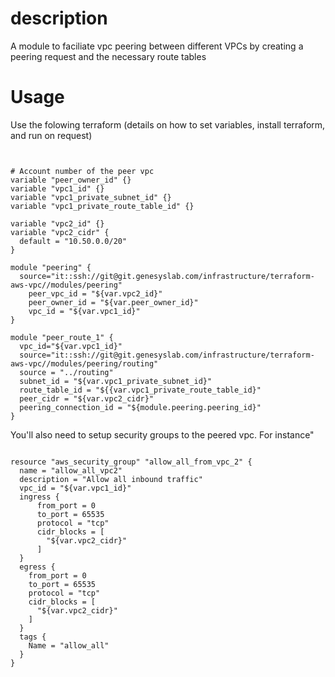 
# description


A module to faciliate vpc peering between different VPCs
by creating a peering request and the necessary route tables


# Usage

Use the folowing terraform (details on how to set variables, install terraform,
and run on request)

```


# Account number of the peer vpc
variable "peer_owner_id" {}
variable "vpc1_id" {}
variable "vpc1_private_subnet_id" {}
variable "vpc1_private_route_table_id" {}

variable "vpc2_id" {}
variable "vpc2_cidr" {
  default = "10.50.0.0/20"
}

module "peering" {
  source="it::ssh://git@git.genesyslab.com/infrastructure/terraform-aws-vpc//modules/peering"
    peer_vpc_id = "${var.vpc2_id}"
    peer_owner_id = "${var.peer_owner_id}"
    vpc_id = "${var.vpc1_id}"
}

module "peer_route_1" {
  vpc_id="${var.vpc1_id}"
  source="it::ssh://git@git.genesyslab.com/infrastructure/terraform-aws-vpc//modules/peering/routing"
  source = "../routing"
  subnet_id = "${var.vpc1_private_subnet_id}"
  route_table_id = "${{var.vpc1_private_route_table_id}"
  peer_cidr = "${var.vpc2_cidr}"
  peering_connection_id = "${module.peering.peering_id}"
}

```


You'll also need to setup security groups to the peered vpc.  For instance"

```

resource "aws_security_group" "allow_all_from_vpc_2" {
  name = "allow_all_vpc2"
  description = "Allow all inbound traffic"
  vpc_id = "${var.vpc1_id}"
  ingress {
      from_port = 0
      to_port = 65535
      protocol = "tcp"
      cidr_blocks = [
        "${var.vpc2_cidr}"
      ]
  }
  egress {
    from_port = 0
    to_port = 65535
    protocol = "tcp"
    cidr_blocks = [
      "${var.vpc2_cidr}"
    ]
  }
  tags {
    Name = "allow_all"
  }
}

```
